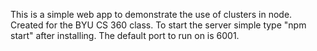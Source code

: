 This is a simple web app to demonstrate the use of clusters in node.  Created for the BYU CS 360 class.
To start the server simple type "npm start" after installing. The default port to run on is 6001.
